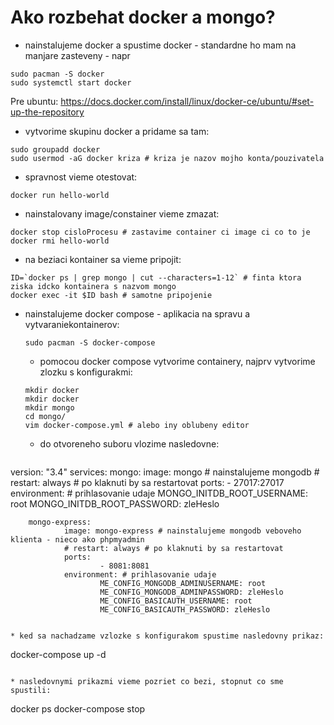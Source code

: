 # Ako rozbehat docker a mongo?

* nainstalujeme docker a spustime docker - standardne ho mam na manjare zasteveny - napr

```
sudo pacman -S docker
sudo systemctl start docker
```
Pre ubuntu: https://docs.docker.com/install/linux/docker-ce/ubuntu/#set-up-the-repository

* vytvorime skupinu docker a pridame sa tam:

```
sudo groupadd docker
sudo usermod -aG docker kriza # kriza je nazov mojho konta/pouzivatela
```

* spravnost vieme otestovat:

```
docker run hello-world
```

* nainstalovany image/constainer vieme zmazat:

```
docker stop cisloProcesu # zastavime container ci image ci co to je
docker rmi hello-world
```

* na beziaci kontainer sa vieme pripojit:

```
ID=`docker ps | grep mongo | cut --characters=1-12` # finta ktora ziska idcko kontainera s nazvom mongo
docker exec -it $ID bash # samotne pripojenie
```

* nainstalujeme docker compose - aplikacia na spravu a vytvaraniekontainerov:
  
  ```
  sudo pacman -S docker-compose
  ```
 
  * pomocou docker compose vytvorime containery, najprv vytvorime zlozku s konfigurakmi:

  ```
  mkdir docker
  mkdir docker
  mkdir mongo
  cd mongo/
  vim docker-compose.yml # alebo iny oblubeny editor
  ```
  
  * do otvoreneho suboru vlozime nasledovne: 
  
  ```
version: "3.4"
services:
        mongo:
                image: mongo # nainstalujeme mongodb
                # restart: always # po klaknuti by sa restartovat
                ports:
                        - 27017:27017
                environment: # prihlasovanie udaje
                        MONGO_INITDB_ROOT_USERNAME: root
                        MONGO_INITDB_ROOT_PASSWORD: zleHeslo

        mongo-express:
                image: mongo-express # nainstalujeme mongodb veboveho klienta - nieco ako phpmyadmin
                # restart: always # po klaknuti by sa restartovat
                ports:
                        - 8081:8081
                environment: # prihlasovanie udaje
                        ME_CONFIG_MONGODB_ADMINUSERNAME: root
                        ME_CONFIG_MONGODB_ADMINPASSWORD: zleHeslo
                        ME_CONFIG_BASICAUTH_USERNAME: root
                        ME_CONFIG_BASICAUTH_PASSWORD: zleHeslo

  ```

  * ked sa nachadzame vzlozke s konfigurakom spustime nasledovny prikaz:
  
  ```
  docker-compose up -d
  ```

  * nasledovnymi prikazmi vieme pozriet co bezi, stopnut co sme spustili:
  
```
docker ps
docker-compose stop
```

